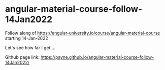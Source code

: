 # angular-material-course-follow-14Jan2022
Follow along of https://angular-university.io/course/angular-material-course starting 14-Jan-2022

Let's see how far I get....

Github page link: https://payne.github.io/angular-material-course-follow-14Jan2022/

